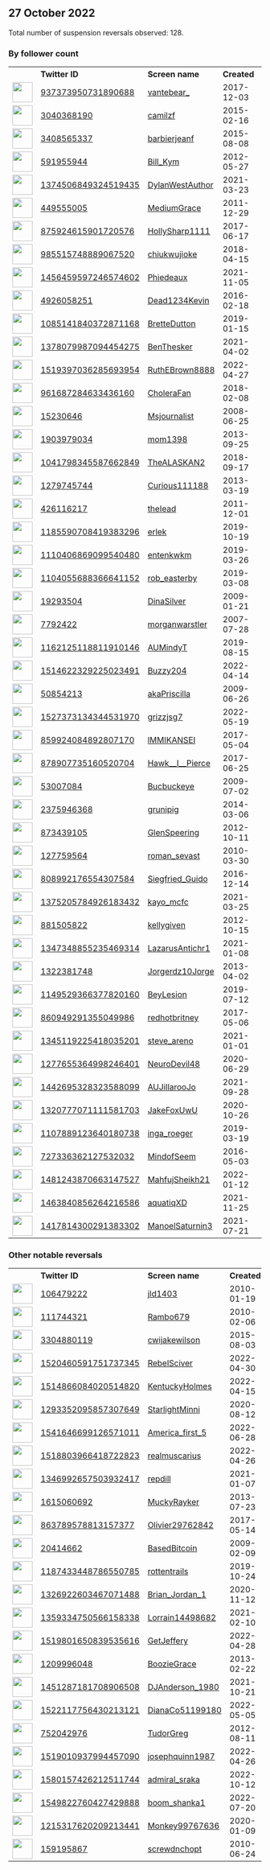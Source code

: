 
## 27 October 2022
Total number of suspension reversals observed: 128.

### By follower count
<table><tr><th></th><th align="left">Twitter ID</th><th align="left">Screen name</th>
<th align="left">Created</th><th align="left">Status</th><th align="left">Suspended</th><th align="left">Followers</th>
<tr><td><a href="https://pbs.twimg.com/profile_images/1621002193288728576/I49RAXdA_normal.jpg"><img src="https://pbs.twimg.com/profile_images/1621002193288728576/I49RAXdA_normal.jpg" width="40px" height="40px" align="center"/></a></td><td><a href="https://twitter.com/intent/user?user_id=937373950731890688">937373950731890688</a></td><td><a href="https://twitter.com/vantebear_">vantebear_</a></td><td>2017-12-03</td><td align="center"></td><td></td><td>93740</td></tr>
<tr><td><a href="https://pbs.twimg.com/profile_images/1078109276462374912/RspHdmdr_normal.jpg"><img src="https://pbs.twimg.com/profile_images/1078109276462374912/RspHdmdr_normal.jpg" width="40px" height="40px" align="center"/></a></td><td><a href="https://twitter.com/intent/user?user_id=3040368190">3040368190</a></td><td><a href="https://twitter.com/camilzf">camilzf</a></td><td>2015-02-16</td><td align="center"></td><td></td><td>24509</td></tr>
<tr><td><a href="https://pbs.twimg.com/profile_images/1436315299347898369/3OG3_51u_normal.jpg"><img src="https://pbs.twimg.com/profile_images/1436315299347898369/3OG3_51u_normal.jpg" width="40px" height="40px" align="center"/></a></td><td><a href="https://twitter.com/intent/user?user_id=3408565337">3408565337</a></td><td><a href="https://twitter.com/barbierjeanf">barbierjeanf</a></td><td>2015-08-08</td><td align="center"></td><td>2022-10-22</td><td>12263</td></tr>
<tr><td><a href="https://pbs.twimg.com/profile_images/1526915017639067648/9-Q7y20s_normal.jpg"><img src="https://pbs.twimg.com/profile_images/1526915017639067648/9-Q7y20s_normal.jpg" width="40px" height="40px" align="center"/></a></td><td><a href="https://twitter.com/intent/user?user_id=591955944">591955944</a></td><td><a href="https://twitter.com/Bill_Kym">Bill_Kym</a></td><td>2012-05-27</td><td align="center"></td><td>2022-07-30</td><td>11845</td></tr>
<tr><td><a href="https://pbs.twimg.com/profile_images/1515486853704601608/WWpOwS9B_normal.png"><img src="https://pbs.twimg.com/profile_images/1515486853704601608/WWpOwS9B_normal.png" width="40px" height="40px" align="center"/></a></td><td><a href="https://twitter.com/intent/user?user_id=1374506849324519435">1374506849324519435</a></td><td><a href="https://twitter.com/DylanWestAuthor">DylanWestAuthor</a></td><td>2021-03-23</td><td align="center"></td><td>2022-10-23</td><td>11556</td></tr>
<tr><td><a href="https://pbs.twimg.com/profile_images/1591533036885057536/GE4YR31n_normal.jpg"><img src="https://pbs.twimg.com/profile_images/1591533036885057536/GE4YR31n_normal.jpg" width="40px" height="40px" align="center"/></a></td><td><a href="https://twitter.com/intent/user?user_id=449555005">449555005</a></td><td><a href="https://twitter.com/MediumGrace">MediumGrace</a></td><td>2011-12-29</td><td align="center"></td><td></td><td>8853</td></tr>
<tr><td><a href="https://pbs.twimg.com/profile_images/1256775169776873473/uCBM6-7o_normal.jpg"><img src="https://pbs.twimg.com/profile_images/1256775169776873473/uCBM6-7o_normal.jpg" width="40px" height="40px" align="center"/></a></td><td><a href="https://twitter.com/intent/user?user_id=875924615901720576">875924615901720576</a></td><td><a href="https://twitter.com/HollySharp1111">HollySharp1111</a></td><td>2017-06-17</td><td align="center"></td><td></td><td>8292</td></tr>
<tr><td><a href="https://pbs.twimg.com/profile_images/1542077042589564928/DFTzktLT_normal.jpg"><img src="https://pbs.twimg.com/profile_images/1542077042589564928/DFTzktLT_normal.jpg" width="40px" height="40px" align="center"/></a></td><td><a href="https://twitter.com/intent/user?user_id=985515748889067520">985515748889067520</a></td><td><a href="https://twitter.com/chiukwujioke">chiukwujioke</a></td><td>2018-04-15</td><td align="center"></td><td></td><td>6268</td></tr>
<tr><td><a href="https://pbs.twimg.com/profile_images/1587285411340193793/1XvBWYHE_normal.jpg"><img src="https://pbs.twimg.com/profile_images/1587285411340193793/1XvBWYHE_normal.jpg" width="40px" height="40px" align="center"/></a></td><td><a href="https://twitter.com/intent/user?user_id=1456459597246574602">1456459597246574602</a></td><td><a href="https://twitter.com/Phiedeaux">Phiedeaux</a></td><td>2021-11-05</td><td align="center">🚫</td><td>2022-10-26</td><td>4955</td></tr>
<tr><td><a href="https://pbs.twimg.com/profile_images/725095947915694080/9dVEFxI1_normal.jpg"><img src="https://pbs.twimg.com/profile_images/725095947915694080/9dVEFxI1_normal.jpg" width="40px" height="40px" align="center"/></a></td><td><a href="https://twitter.com/intent/user?user_id=4926058251">4926058251</a></td><td><a href="https://twitter.com/Dead1234Kevin">Dead1234Kevin</a></td><td>2016-02-18</td><td align="center"></td><td></td><td>4471</td></tr>
<tr><td><a href="https://pbs.twimg.com/profile_images/1585964928455811072/hxBjUms__normal.jpg"><img src="https://pbs.twimg.com/profile_images/1585964928455811072/hxBjUms__normal.jpg" width="40px" height="40px" align="center"/></a></td><td><a href="https://twitter.com/intent/user?user_id=1085141840372871168">1085141840372871168</a></td><td><a href="https://twitter.com/BretteDutton">BretteDutton</a></td><td>2019-01-15</td><td align="center">🚫</td><td>2022-09-12</td><td>4331</td></tr>
<tr><td><a href="https://pbs.twimg.com/profile_images/1507463969119907848/ieR9pOhy_normal.jpg"><img src="https://pbs.twimg.com/profile_images/1507463969119907848/ieR9pOhy_normal.jpg" width="40px" height="40px" align="center"/></a></td><td><a href="https://twitter.com/intent/user?user_id=1378079987094454275">1378079987094454275</a></td><td><a href="https://twitter.com/BenThesker">BenThesker</a></td><td>2021-04-02</td><td align="center">🚫</td><td>2022-10-09</td><td>4062</td></tr>
<tr><td><a href="https://pbs.twimg.com/profile_images/1593660460297080840/mr7gj8AY_normal.jpg"><img src="https://pbs.twimg.com/profile_images/1593660460297080840/mr7gj8AY_normal.jpg" width="40px" height="40px" align="center"/></a></td><td><a href="https://twitter.com/intent/user?user_id=1519397036285693954">1519397036285693954</a></td><td><a href="https://twitter.com/RuthEBrown8888">RuthEBrown8888</a></td><td>2022-04-27</td><td align="center"></td><td>2022-10-20</td><td>3702</td></tr>
<tr><td><a href="https://pbs.twimg.com/profile_images/1169665552006176768/8PAuYyx__normal.jpg"><img src="https://pbs.twimg.com/profile_images/1169665552006176768/8PAuYyx__normal.jpg" width="40px" height="40px" align="center"/></a></td><td><a href="https://twitter.com/intent/user?user_id=961687284633436160">961687284633436160</a></td><td><a href="https://twitter.com/CholeraFan">CholeraFan</a></td><td>2018-02-08</td><td align="center"></td><td></td><td>3675</td></tr>
<tr><td><a href="https://pbs.twimg.com/profile_images/1551584735134113795/Ir0p0a5S_normal.jpg"><img src="https://pbs.twimg.com/profile_images/1551584735134113795/Ir0p0a5S_normal.jpg" width="40px" height="40px" align="center"/></a></td><td><a href="https://twitter.com/intent/user?user_id=15230646">15230646</a></td><td><a href="https://twitter.com/Msjournalist">Msjournalist</a></td><td>2008-06-25</td><td align="center"></td><td>2022-10-26</td><td>3570</td></tr>
<tr><td><a href="https://pbs.twimg.com/profile_images/960936076645945344/tD1DIysV_normal.jpg"><img src="https://pbs.twimg.com/profile_images/960936076645945344/tD1DIysV_normal.jpg" width="40px" height="40px" align="center"/></a></td><td><a href="https://twitter.com/intent/user?user_id=1903979034">1903979034</a></td><td><a href="https://twitter.com/mom1398">mom1398</a></td><td>2013-09-25</td><td align="center"></td><td>2022-05-15</td><td>3219</td></tr>
<tr><td><a href="https://pbs.twimg.com/profile_images/1111834300243238913/eU07KZPA_normal.jpg"><img src="https://pbs.twimg.com/profile_images/1111834300243238913/eU07KZPA_normal.jpg" width="40px" height="40px" align="center"/></a></td><td><a href="https://twitter.com/intent/user?user_id=1041798345587662849">1041798345587662849</a></td><td><a href="https://twitter.com/TheALASKAN2">TheALASKAN2</a></td><td>2018-09-17</td><td align="center"></td><td>2022-09-28</td><td>3055</td></tr>
<tr><td><a href="https://pbs.twimg.com/profile_images/1544022674200043521/X3zF1lHZ_normal.jpg"><img src="https://pbs.twimg.com/profile_images/1544022674200043521/X3zF1lHZ_normal.jpg" width="40px" height="40px" align="center"/></a></td><td><a href="https://twitter.com/intent/user?user_id=1279745744">1279745744</a></td><td><a href="https://twitter.com/Curious111188">Curious111188</a></td><td>2013-03-19</td><td align="center"></td><td>2022-09-06</td><td>2995</td></tr>
<tr><td><a href="https://pbs.twimg.com/profile_images/1614843815621431297/L_lcBuwP_normal.jpg"><img src="https://pbs.twimg.com/profile_images/1614843815621431297/L_lcBuwP_normal.jpg" width="40px" height="40px" align="center"/></a></td><td><a href="https://twitter.com/intent/user?user_id=426116217">426116217</a></td><td><a href="https://twitter.com/theIead">theIead</a></td><td>2011-12-01</td><td align="center"></td><td></td><td>2898</td></tr>
<tr><td><a href="https://pbs.twimg.com/profile_images/1585565941114576896/S-iJwYfy_normal.jpg"><img src="https://pbs.twimg.com/profile_images/1585565941114576896/S-iJwYfy_normal.jpg" width="40px" height="40px" align="center"/></a></td><td><a href="https://twitter.com/intent/user?user_id=1185590708419383296">1185590708419383296</a></td><td><a href="https://twitter.com/erlek">erlek</a></td><td>2019-10-19</td><td align="center">🔒</td><td>2022-10-20</td><td>2739</td></tr>
<tr><td><a href="https://pbs.twimg.com/profile_images/1130482470074249216/WGdAZqyP_normal.png"><img src="https://pbs.twimg.com/profile_images/1130482470074249216/WGdAZqyP_normal.png" width="40px" height="40px" align="center"/></a></td><td><a href="https://twitter.com/intent/user?user_id=1110406869099540480">1110406869099540480</a></td><td><a href="https://twitter.com/entenkwkm">entenkwkm</a></td><td>2019-03-26</td><td align="center"></td><td>2022-10-26</td><td>2699</td></tr>
<tr><td><a href="https://pbs.twimg.com/profile_images/1104056345685307393/z7gLd6P9_normal.jpg"><img src="https://pbs.twimg.com/profile_images/1104056345685307393/z7gLd6P9_normal.jpg" width="40px" height="40px" align="center"/></a></td><td><a href="https://twitter.com/intent/user?user_id=1104055688366641152">1104055688366641152</a></td><td><a href="https://twitter.com/rob_easterby">rob_easterby</a></td><td>2019-03-08</td><td align="center"></td><td>2022-02-13</td><td>2537</td></tr>
<tr><td><a href="https://pbs.twimg.com/profile_images/3644881475/cad9fcaae376e672ef57480302a1ce13_normal.jpeg"><img src="https://pbs.twimg.com/profile_images/3644881475/cad9fcaae376e672ef57480302a1ce13_normal.jpeg" width="40px" height="40px" align="center"/></a></td><td><a href="https://twitter.com/intent/user?user_id=19293504">19293504</a></td><td><a href="https://twitter.com/DinaSilver">DinaSilver</a></td><td>2009-01-21</td><td align="center"></td><td></td><td>1857</td></tr>
<tr><td><a href="https://pbs.twimg.com/profile_images/459314345298493440/wJ7-0s5t_normal.jpeg"><img src="https://pbs.twimg.com/profile_images/459314345298493440/wJ7-0s5t_normal.jpeg" width="40px" height="40px" align="center"/></a></td><td><a href="https://twitter.com/intent/user?user_id=7792422">7792422</a></td><td><a href="https://twitter.com/morganwarstler">morganwarstler</a></td><td>2007-07-28</td><td align="center"></td><td></td><td>1835</td></tr>
<tr><td><a href="https://pbs.twimg.com/profile_images/1615476105053446152/SeTBfPKS_normal.jpg"><img src="https://pbs.twimg.com/profile_images/1615476105053446152/SeTBfPKS_normal.jpg" width="40px" height="40px" align="center"/></a></td><td><a href="https://twitter.com/intent/user?user_id=1162125118811910146">1162125118811910146</a></td><td><a href="https://twitter.com/AUMindyT">AUMindyT</a></td><td>2019-08-15</td><td align="center"></td><td></td><td>1776</td></tr>
<tr><td><a href="https://pbs.twimg.com/profile_images/1585450878617546754/TtrO7U2j_normal.jpg"><img src="https://pbs.twimg.com/profile_images/1585450878617546754/TtrO7U2j_normal.jpg" width="40px" height="40px" align="center"/></a></td><td><a href="https://twitter.com/intent/user?user_id=1514622329225023491">1514622329225023491</a></td><td><a href="https://twitter.com/Buzzy204">Buzzy204</a></td><td>2022-04-14</td><td align="center"></td><td>2022-10-20</td><td>1500</td></tr>
<tr><td><a href="https://pbs.twimg.com/profile_images/681643508667707393/zlf1EMY-_normal.jpg"><img src="https://pbs.twimg.com/profile_images/681643508667707393/zlf1EMY-_normal.jpg" width="40px" height="40px" align="center"/></a></td><td><a href="https://twitter.com/intent/user?user_id=50854213">50854213</a></td><td><a href="https://twitter.com/akaPriscilla">akaPriscilla</a></td><td>2009-06-26</td><td align="center"></td><td></td><td>1448</td></tr>
<tr><td><a href="https://abs.twimg.com/sticky/default_profile_images/default_profile_normal.png"><img src="https://abs.twimg.com/sticky/default_profile_images/default_profile_normal.png" width="40px" height="40px" align="center"/></a></td><td><a href="https://twitter.com/intent/user?user_id=1527373134344531970">1527373134344531970</a></td><td><a href="https://twitter.com/grizzjsg7">grizzjsg7</a></td><td>2022-05-19</td><td align="center">🚫</td><td>2022-10-20</td><td>1410</td></tr>
<tr><td><a href="https://pbs.twimg.com/profile_images/1609460827291062275/QFAIG4BH_normal.jpg"><img src="https://pbs.twimg.com/profile_images/1609460827291062275/QFAIG4BH_normal.jpg" width="40px" height="40px" align="center"/></a></td><td><a href="https://twitter.com/intent/user?user_id=859924084892807170">859924084892807170</a></td><td><a href="https://twitter.com/lMMIKANSEI">lMMIKANSEI</a></td><td>2017-05-04</td><td align="center"></td><td></td><td>1384</td></tr>
<tr><td><a href="https://pbs.twimg.com/profile_images/1395224321488994304/f07yWMQG_normal.jpg"><img src="https://pbs.twimg.com/profile_images/1395224321488994304/f07yWMQG_normal.jpg" width="40px" height="40px" align="center"/></a></td><td><a href="https://twitter.com/intent/user?user_id=878907735160520704">878907735160520704</a></td><td><a href="https://twitter.com/Hawk__I__Pierce">Hawk__I__Pierce</a></td><td>2017-06-25</td><td align="center"></td><td>2022-10-23</td><td>1347</td></tr>
<tr><td><a href="https://pbs.twimg.com/profile_images/979756553703247873/uX204lQn_normal.jpg"><img src="https://pbs.twimg.com/profile_images/979756553703247873/uX204lQn_normal.jpg" width="40px" height="40px" align="center"/></a></td><td><a href="https://twitter.com/intent/user?user_id=53007084">53007084</a></td><td><a href="https://twitter.com/Bucbuckeye">Bucbuckeye</a></td><td>2009-07-02</td><td align="center">🚫</td><td></td><td>1310</td></tr>
<tr><td><a href="https://pbs.twimg.com/profile_images/1365424481825656838/xxqoA6er_normal.jpg"><img src="https://pbs.twimg.com/profile_images/1365424481825656838/xxqoA6er_normal.jpg" width="40px" height="40px" align="center"/></a></td><td><a href="https://twitter.com/intent/user?user_id=2375946368">2375946368</a></td><td><a href="https://twitter.com/grunipig">grunipig</a></td><td>2014-03-06</td><td align="center">👋</td><td>2022-10-11</td><td>1252</td></tr>
<tr><td><a href="https://pbs.twimg.com/profile_images/747283874825150464/Bb3R8G4M_normal.jpg"><img src="https://pbs.twimg.com/profile_images/747283874825150464/Bb3R8G4M_normal.jpg" width="40px" height="40px" align="center"/></a></td><td><a href="https://twitter.com/intent/user?user_id=873439105">873439105</a></td><td><a href="https://twitter.com/GlenSpeering">GlenSpeering</a></td><td>2012-10-11</td><td align="center">🔒</td><td>2022-10-19</td><td>1214</td></tr>
<tr><td><a href="https://pbs.twimg.com/profile_images/1131892765510516738/QS6Nlw0k_normal.png"><img src="https://pbs.twimg.com/profile_images/1131892765510516738/QS6Nlw0k_normal.png" width="40px" height="40px" align="center"/></a></td><td><a href="https://twitter.com/intent/user?user_id=127759564">127759564</a></td><td><a href="https://twitter.com/roman_sevast">roman_sevast</a></td><td>2010-03-30</td><td align="center"></td><td>2022-07-30</td><td>1210</td></tr>
<tr><td><a href="https://pbs.twimg.com/profile_images/979443020088119297/vRmxCHSG_normal.jpg"><img src="https://pbs.twimg.com/profile_images/979443020088119297/vRmxCHSG_normal.jpg" width="40px" height="40px" align="center"/></a></td><td><a href="https://twitter.com/intent/user?user_id=808992176554307584">808992176554307584</a></td><td><a href="https://twitter.com/Siegfried_Guido">Siegfried_Guido</a></td><td>2016-12-14</td><td align="center"></td><td></td><td>1090</td></tr>
<tr><td><a href="https://pbs.twimg.com/profile_images/1612185649557151744/mQf_jU85_normal.jpg"><img src="https://pbs.twimg.com/profile_images/1612185649557151744/mQf_jU85_normal.jpg" width="40px" height="40px" align="center"/></a></td><td><a href="https://twitter.com/intent/user?user_id=1375205784926183432">1375205784926183432</a></td><td><a href="https://twitter.com/kayo_mcfc">kayo_mcfc</a></td><td>2021-03-25</td><td align="center"></td><td>2022-10-24</td><td>990</td></tr>
<tr><td><a href="https://pbs.twimg.com/profile_images/1345134616202588161/eN9aMhYZ_normal.jpg"><img src="https://pbs.twimg.com/profile_images/1345134616202588161/eN9aMhYZ_normal.jpg" width="40px" height="40px" align="center"/></a></td><td><a href="https://twitter.com/intent/user?user_id=881505822">881505822</a></td><td><a href="https://twitter.com/kellygiven">kellygiven</a></td><td>2012-10-15</td><td align="center"></td><td></td><td>927</td></tr>
<tr><td><a href="https://pbs.twimg.com/profile_images/1590902468845703170/DKW7zrmN_normal.jpg"><img src="https://pbs.twimg.com/profile_images/1590902468845703170/DKW7zrmN_normal.jpg" width="40px" height="40px" align="center"/></a></td><td><a href="https://twitter.com/intent/user?user_id=1347348855235469314">1347348855235469314</a></td><td><a href="https://twitter.com/LazarusAntichr1">LazarusAntichr1</a></td><td>2021-01-08</td><td align="center"></td><td>2022-03-31</td><td>836</td></tr>
<tr><td><a href="https://pbs.twimg.com/profile_images/1612531138064691202/B00ESo-b_normal.jpg"><img src="https://pbs.twimg.com/profile_images/1612531138064691202/B00ESo-b_normal.jpg" width="40px" height="40px" align="center"/></a></td><td><a href="https://twitter.com/intent/user?user_id=1322381748">1322381748</a></td><td><a href="https://twitter.com/Jorgerdz10Jorge">Jorgerdz10Jorge</a></td><td>2013-04-02</td><td align="center"></td><td></td><td>776</td></tr>
<tr><td><a href="https://pbs.twimg.com/profile_images/1599506795273150464/MFWGqrO1_normal.jpg"><img src="https://pbs.twimg.com/profile_images/1599506795273150464/MFWGqrO1_normal.jpg" width="40px" height="40px" align="center"/></a></td><td><a href="https://twitter.com/intent/user?user_id=1149529366377820160">1149529366377820160</a></td><td><a href="https://twitter.com/BeyLesion">BeyLesion</a></td><td>2019-07-12</td><td align="center"></td><td></td><td>774</td></tr>
<tr><td><a href="https://pbs.twimg.com/profile_images/1575972210258460672/jojnUpWW_normal.jpg"><img src="https://pbs.twimg.com/profile_images/1575972210258460672/jojnUpWW_normal.jpg" width="40px" height="40px" align="center"/></a></td><td><a href="https://twitter.com/intent/user?user_id=860949291355049986">860949291355049986</a></td><td><a href="https://twitter.com/redhotbritney">redhotbritney</a></td><td>2017-05-06</td><td align="center"></td><td></td><td>707</td></tr>
<tr><td><a href="https://pbs.twimg.com/profile_images/1601241694200102914/O-GfaZVW_normal.jpg"><img src="https://pbs.twimg.com/profile_images/1601241694200102914/O-GfaZVW_normal.jpg" width="40px" height="40px" align="center"/></a></td><td><a href="https://twitter.com/intent/user?user_id=1345119225418035201">1345119225418035201</a></td><td><a href="https://twitter.com/steve_areno">steve_areno</a></td><td>2021-01-01</td><td align="center"></td><td></td><td>630</td></tr>
<tr><td><a href="https://pbs.twimg.com/profile_images/1576260683112521728/tFSkvQYy_normal.jpg"><img src="https://pbs.twimg.com/profile_images/1576260683112521728/tFSkvQYy_normal.jpg" width="40px" height="40px" align="center"/></a></td><td><a href="https://twitter.com/intent/user?user_id=1277655364998246401">1277655364998246401</a></td><td><a href="https://twitter.com/NeuroDevil48">NeuroDevil48</a></td><td>2020-06-29</td><td align="center">🚫</td><td>2022-10-20</td><td>624</td></tr>
<tr><td><a href="https://pbs.twimg.com/profile_images/1443717954584072199/cFaVWbDo_normal.jpg"><img src="https://pbs.twimg.com/profile_images/1443717954584072199/cFaVWbDo_normal.jpg" width="40px" height="40px" align="center"/></a></td><td><a href="https://twitter.com/intent/user?user_id=1442695328323588099">1442695328323588099</a></td><td><a href="https://twitter.com/AUJillarooJo">AUJillarooJo</a></td><td>2021-09-28</td><td align="center"></td><td>2022-10-20</td><td>613</td></tr>
<tr><td><a href="https://pbs.twimg.com/profile_images/1617600274578739207/EcLgvQdf_normal.jpg"><img src="https://pbs.twimg.com/profile_images/1617600274578739207/EcLgvQdf_normal.jpg" width="40px" height="40px" align="center"/></a></td><td><a href="https://twitter.com/intent/user?user_id=1320777071111581703">1320777071111581703</a></td><td><a href="https://twitter.com/JakeFoxUwU">JakeFoxUwU</a></td><td>2020-10-26</td><td align="center"></td><td>2022-10-18</td><td>598</td></tr>
<tr><td><a href="https://pbs.twimg.com/profile_images/1534492344526962688/yNQaIQsy_normal.jpg"><img src="https://pbs.twimg.com/profile_images/1534492344526962688/yNQaIQsy_normal.jpg" width="40px" height="40px" align="center"/></a></td><td><a href="https://twitter.com/intent/user?user_id=1107889123640180738">1107889123640180738</a></td><td><a href="https://twitter.com/inga_roeger">inga_roeger</a></td><td>2019-03-19</td><td align="center"></td><td>2022-10-12</td><td>591</td></tr>
<tr><td><a href="https://pbs.twimg.com/profile_images/1598401088134283267/t7RSxs8n_normal.jpg"><img src="https://pbs.twimg.com/profile_images/1598401088134283267/t7RSxs8n_normal.jpg" width="40px" height="40px" align="center"/></a></td><td><a href="https://twitter.com/intent/user?user_id=727336362127532032">727336362127532032</a></td><td><a href="https://twitter.com/MindofSeem">MindofSeem</a></td><td>2016-05-03</td><td align="center"></td><td></td><td>556</td></tr>
<tr><td><a href="https://pbs.twimg.com/profile_images/1481244421983436802/m5-_VWrZ_normal.jpg"><img src="https://pbs.twimg.com/profile_images/1481244421983436802/m5-_VWrZ_normal.jpg" width="40px" height="40px" align="center"/></a></td><td><a href="https://twitter.com/intent/user?user_id=1481243870663147527">1481243870663147527</a></td><td><a href="https://twitter.com/MahfujSheikh21">MahfujSheikh21</a></td><td>2022-01-12</td><td align="center"></td><td>2022-10-20</td><td>532</td></tr>
<tr><td><a href="https://pbs.twimg.com/profile_images/1568374449648578561/oaQL3s-x_normal.jpg"><img src="https://pbs.twimg.com/profile_images/1568374449648578561/oaQL3s-x_normal.jpg" width="40px" height="40px" align="center"/></a></td><td><a href="https://twitter.com/intent/user?user_id=1463840856264216586">1463840856264216586</a></td><td><a href="https://twitter.com/aquatiqXD">aquatiqXD</a></td><td>2021-11-25</td><td align="center"></td><td>2022-10-05</td><td>494</td></tr>
<tr><td><a href="https://pbs.twimg.com/profile_images/1417862066539581455/xAEKssU5_normal.jpg"><img src="https://pbs.twimg.com/profile_images/1417862066539581455/xAEKssU5_normal.jpg" width="40px" height="40px" align="center"/></a></td><td><a href="https://twitter.com/intent/user?user_id=1417814300291383302">1417814300291383302</a></td><td><a href="https://twitter.com/ManoelSaturnin3">ManoelSaturnin3</a></td><td>2021-07-21</td><td align="center"></td><td>2022-09-10</td><td>489</td></tr>
</table>

### Other notable reversals
<table><tr><th></th><th align="left">Twitter ID</th><th align="left">Screen name</th>
<th align="left">Created</th><th align="left">Status</th><th align="left">Suspended</th><th align="left">Followers</th>
<tr><td><a href="https://pbs.twimg.com/profile_images/423141829908127744/t9Lt9CJW_normal.jpeg"><img src="https://pbs.twimg.com/profile_images/423141829908127744/t9Lt9CJW_normal.jpeg" width="40px" height="40px" align="center"/></a></td><td><a href="https://twitter.com/intent/user?user_id=106479222">106479222</a></td><td><a href="https://twitter.com/jld1403">jld1403</a></td><td>2010-01-19</td><td align="center"></td><td>2022-10-01</td><td>486</td></tr>
<tr><td><a href="https://pbs.twimg.com/profile_images/1404683971124875266/MpDboP0I_normal.jpg"><img src="https://pbs.twimg.com/profile_images/1404683971124875266/MpDboP0I_normal.jpg" width="40px" height="40px" align="center"/></a></td><td><a href="https://twitter.com/intent/user?user_id=111744321">111744321</a></td><td><a href="https://twitter.com/Rambo679">Rambo679</a></td><td>2010-02-06</td><td align="center"></td><td>2022-10-25</td><td>91</td></tr>
<tr><td><a href="https://pbs.twimg.com/profile_images/1519277324289593345/Uw6H3sxd_normal.jpg"><img src="https://pbs.twimg.com/profile_images/1519277324289593345/Uw6H3sxd_normal.jpg" width="40px" height="40px" align="center"/></a></td><td><a href="https://twitter.com/intent/user?user_id=3304880119">3304880119</a></td><td><a href="https://twitter.com/cwijakewilson">cwijakewilson</a></td><td>2015-08-03</td><td align="center"></td><td>2022-09-24</td><td>56</td></tr>
<tr><td><a href="https://pbs.twimg.com/profile_images/1520462168679927809/NUSxcVGJ_normal.jpg"><img src="https://pbs.twimg.com/profile_images/1520462168679927809/NUSxcVGJ_normal.jpg" width="40px" height="40px" align="center"/></a></td><td><a href="https://twitter.com/intent/user?user_id=1520460591751737345">1520460591751737345</a></td><td><a href="https://twitter.com/RebelSciver">RebelSciver</a></td><td>2022-04-30</td><td align="center"></td><td>2022-10-19</td><td>239</td></tr>
<tr><td><a href="https://pbs.twimg.com/profile_images/1519102344129957890/CePqskMs_normal.jpg"><img src="https://pbs.twimg.com/profile_images/1519102344129957890/CePqskMs_normal.jpg" width="40px" height="40px" align="center"/></a></td><td><a href="https://twitter.com/intent/user?user_id=1514866084020514820">1514866084020514820</a></td><td><a href="https://twitter.com/KentuckyHolmes">KentuckyHolmes</a></td><td>2022-04-15</td><td align="center"></td><td>2022-10-19</td><td>126</td></tr>
<tr><td><a href="https://pbs.twimg.com/profile_images/1407445385178583040/t3bH-17W_normal.jpg"><img src="https://pbs.twimg.com/profile_images/1407445385178583040/t3bH-17W_normal.jpg" width="40px" height="40px" align="center"/></a></td><td><a href="https://twitter.com/intent/user?user_id=1293352095857307649">1293352095857307649</a></td><td><a href="https://twitter.com/StarlightMinni">StarlightMinni</a></td><td>2020-08-12</td><td align="center">🔒</td><td>2022-10-25</td><td>317</td></tr>
<tr><td><a href="https://pbs.twimg.com/profile_images/1541973059074199552/2sCSiMG6_normal.jpg"><img src="https://pbs.twimg.com/profile_images/1541973059074199552/2sCSiMG6_normal.jpg" width="40px" height="40px" align="center"/></a></td><td><a href="https://twitter.com/intent/user?user_id=1541646699126571011">1541646699126571011</a></td><td><a href="https://twitter.com/America_first_5">America_first_5</a></td><td>2022-06-28</td><td align="center">👋</td><td>2022-10-09</td><td>29</td></tr>
<tr><td><a href="https://pbs.twimg.com/profile_images/1518804211034640385/CqEI88fE_normal.jpg"><img src="https://pbs.twimg.com/profile_images/1518804211034640385/CqEI88fE_normal.jpg" width="40px" height="40px" align="center"/></a></td><td><a href="https://twitter.com/intent/user?user_id=1518803966418722823">1518803966418722823</a></td><td><a href="https://twitter.com/realmuscarius">realmuscarius</a></td><td>2022-04-26</td><td align="center">🚫</td><td>2022-07-05</td><td>170</td></tr>
<tr><td><a href="https://pbs.twimg.com/profile_images/1608570540192571395/Zxu9IuG0_normal.jpg"><img src="https://pbs.twimg.com/profile_images/1608570540192571395/Zxu9IuG0_normal.jpg" width="40px" height="40px" align="center"/></a></td><td><a href="https://twitter.com/intent/user?user_id=1346992657503932417">1346992657503932417</a></td><td><a href="https://twitter.com/repdill">repdill</a></td><td>2021-01-07</td><td align="center"></td><td>2022-10-20</td><td>253</td></tr>
<tr><td><a href="https://pbs.twimg.com/profile_images/794553473685749760/1A_yG4Pi_normal.jpg"><img src="https://pbs.twimg.com/profile_images/794553473685749760/1A_yG4Pi_normal.jpg" width="40px" height="40px" align="center"/></a></td><td><a href="https://twitter.com/intent/user?user_id=1615060692">1615060692</a></td><td><a href="https://twitter.com/MuckyRayker">MuckyRayker</a></td><td>2013-07-23</td><td align="center"></td><td></td><td>88</td></tr>
<tr><td><a href="https://pbs.twimg.com/profile_images/1209155007825797120/wRVmUZLu_normal.jpg"><img src="https://pbs.twimg.com/profile_images/1209155007825797120/wRVmUZLu_normal.jpg" width="40px" height="40px" align="center"/></a></td><td><a href="https://twitter.com/intent/user?user_id=863789578813157377">863789578813157377</a></td><td><a href="https://twitter.com/Olivier29762842">Olivier29762842</a></td><td>2017-05-14</td><td align="center"></td><td></td><td>389</td></tr>
<tr><td><a href="https://pbs.twimg.com/profile_images/1403528358030311426/BFDXMwaG_normal.jpg"><img src="https://pbs.twimg.com/profile_images/1403528358030311426/BFDXMwaG_normal.jpg" width="40px" height="40px" align="center"/></a></td><td><a href="https://twitter.com/intent/user?user_id=20414662">20414662</a></td><td><a href="https://twitter.com/BasedBitcoin">BasedBitcoin</a></td><td>2009-02-09</td><td align="center"></td><td>2022-08-19</td><td>270</td></tr>
<tr><td><a href="https://pbs.twimg.com/profile_images/1620173115899920384/wJ0_004h_normal.jpg"><img src="https://pbs.twimg.com/profile_images/1620173115899920384/wJ0_004h_normal.jpg" width="40px" height="40px" align="center"/></a></td><td><a href="https://twitter.com/intent/user?user_id=1187433448786550785">1187433448786550785</a></td><td><a href="https://twitter.com/rottentrails">rottentrails</a></td><td>2019-10-24</td><td align="center"></td><td>2022-05-01</td><td>70</td></tr>
<tr><td><a href="https://pbs.twimg.com/profile_images/1585650399209472000/IlNkq3tX_normal.jpg"><img src="https://pbs.twimg.com/profile_images/1585650399209472000/IlNkq3tX_normal.jpg" width="40px" height="40px" align="center"/></a></td><td><a href="https://twitter.com/intent/user?user_id=1326922603467071488">1326922603467071488</a></td><td><a href="https://twitter.com/Brian_Jordan_1">Brian_Jordan_1</a></td><td>2020-11-12</td><td align="center"></td><td>2022-10-20</td><td>125</td></tr>
<tr><td><a href="https://abs.twimg.com/sticky/default_profile_images/default_profile_normal.png"><img src="https://abs.twimg.com/sticky/default_profile_images/default_profile_normal.png" width="40px" height="40px" align="center"/></a></td><td><a href="https://twitter.com/intent/user?user_id=1359334750566158338">1359334750566158338</a></td><td><a href="https://twitter.com/Lorrain14498682">Lorrain14498682</a></td><td>2021-02-10</td><td align="center"></td><td>2022-10-20</td><td>57</td></tr>
<tr><td><a href="https://pbs.twimg.com/profile_images/1521287189392510976/rkPUSv3N_normal.jpg"><img src="https://pbs.twimg.com/profile_images/1521287189392510976/rkPUSv3N_normal.jpg" width="40px" height="40px" align="center"/></a></td><td><a href="https://twitter.com/intent/user?user_id=1519801650839535616">1519801650839535616</a></td><td><a href="https://twitter.com/GetJeffery">GetJeffery</a></td><td>2022-04-28</td><td align="center"></td><td>2022-10-19</td><td>258</td></tr>
<tr><td><a href="https://pbs.twimg.com/profile_images/1134520118879367168/CSM2TY47_normal.jpg"><img src="https://pbs.twimg.com/profile_images/1134520118879367168/CSM2TY47_normal.jpg" width="40px" height="40px" align="center"/></a></td><td><a href="https://twitter.com/intent/user?user_id=1209996048">1209996048</a></td><td><a href="https://twitter.com/BoozieGrace">BoozieGrace</a></td><td>2013-02-22</td><td align="center"></td><td>2022-08-23</td><td>58</td></tr>
<tr><td><a href="https://pbs.twimg.com/profile_images/1597235453014458370/K2RbGG7y_normal.jpg"><img src="https://pbs.twimg.com/profile_images/1597235453014458370/K2RbGG7y_normal.jpg" width="40px" height="40px" align="center"/></a></td><td><a href="https://twitter.com/intent/user?user_id=1451287181708906508">1451287181708906508</a></td><td><a href="https://twitter.com/DJAnderson_1980">DJAnderson_1980</a></td><td>2021-10-21</td><td align="center"></td><td>2022-10-20</td><td>98</td></tr>
<tr><td><a href="https://pbs.twimg.com/profile_images/1522117832741429249/7GiNH4G4_normal.jpg"><img src="https://pbs.twimg.com/profile_images/1522117832741429249/7GiNH4G4_normal.jpg" width="40px" height="40px" align="center"/></a></td><td><a href="https://twitter.com/intent/user?user_id=1522117756430213121">1522117756430213121</a></td><td><a href="https://twitter.com/DianaCo51199180">DianaCo51199180</a></td><td>2022-05-05</td><td align="center"></td><td>2022-06-06</td><td>11</td></tr>
<tr><td><a href="https://pbs.twimg.com/profile_images/2678125694/06eb7594eb0d1e6ab987efcdff8dcac7_normal.jpeg"><img src="https://pbs.twimg.com/profile_images/2678125694/06eb7594eb0d1e6ab987efcdff8dcac7_normal.jpeg" width="40px" height="40px" align="center"/></a></td><td><a href="https://twitter.com/intent/user?user_id=752042976">752042976</a></td><td><a href="https://twitter.com/TudorGreg">TudorGreg</a></td><td>2012-08-11</td><td align="center"></td><td>2022-08-30</td><td>151</td></tr>
<tr><td><a href="https://pbs.twimg.com/profile_images/1519011408750460928/Fk2FJq-y_normal.jpg"><img src="https://pbs.twimg.com/profile_images/1519011408750460928/Fk2FJq-y_normal.jpg" width="40px" height="40px" align="center"/></a></td><td><a href="https://twitter.com/intent/user?user_id=1519010937994457090">1519010937994457090</a></td><td><a href="https://twitter.com/josephquinn1987">josephquinn1987</a></td><td>2022-04-26</td><td align="center">🔒</td><td>2022-10-20</td><td>3</td></tr>
<tr><td><a href="https://pbs.twimg.com/profile_images/1580160873041170433/eC67VxPq_normal.jpg"><img src="https://pbs.twimg.com/profile_images/1580160873041170433/eC67VxPq_normal.jpg" width="40px" height="40px" align="center"/></a></td><td><a href="https://twitter.com/intent/user?user_id=1580157426212511744">1580157426212511744</a></td><td><a href="https://twitter.com/admiral_sraka">admiral_sraka</a></td><td>2022-10-12</td><td align="center"></td><td>2022-10-24</td><td>53</td></tr>
<tr><td><a href="https://pbs.twimg.com/profile_images/1549824891335098368/qUs-ZTYV_normal.jpg"><img src="https://pbs.twimg.com/profile_images/1549824891335098368/qUs-ZTYV_normal.jpg" width="40px" height="40px" align="center"/></a></td><td><a href="https://twitter.com/intent/user?user_id=1549822760427429888">1549822760427429888</a></td><td><a href="https://twitter.com/boom_shanka1">boom_shanka1</a></td><td>2022-07-20</td><td align="center">🚫</td><td>2022-10-23</td><td>80</td></tr>
<tr><td><a href="https://pbs.twimg.com/profile_images/1215317774693736451/L0l1n7UM_normal.jpg"><img src="https://pbs.twimg.com/profile_images/1215317774693736451/L0l1n7UM_normal.jpg" width="40px" height="40px" align="center"/></a></td><td><a href="https://twitter.com/intent/user?user_id=1215317620209213441">1215317620209213441</a></td><td><a href="https://twitter.com/Monkey99767636">Monkey99767636</a></td><td>2020-01-09</td><td align="center"></td><td></td><td>104</td></tr>
<tr><td><a href="https://pbs.twimg.com/profile_images/729495859423907842/6qXzMxMV_normal.jpg"><img src="https://pbs.twimg.com/profile_images/729495859423907842/6qXzMxMV_normal.jpg" width="40px" height="40px" align="center"/></a></td><td><a href="https://twitter.com/intent/user?user_id=159195867">159195867</a></td><td><a href="https://twitter.com/screwdnchopt">screwdnchopt</a></td><td>2010-06-24</td><td align="center"></td><td></td><td>208</td></tr>
</table>
